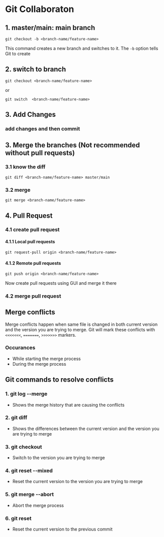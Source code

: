 # Git Collaboraton

## 1. master/main: main branch

```
git checkout -b <branch-name/feature-name>
```

This command creates a new branch and switches to it. The `-b` option tells Git to create

## 2. switch to branch

```
git checkout <branch-name/feature-name>
```

or

```
git switch  <branch-name/feature-name>
```

## 3. Add Changes

### add changes and then commit

## 3. Merge the branches (Not recommended without pull requests)

### 3.1 know the diff

```
git diff <branch-name/feature-name> master/main
```

### 3.2 merge

```
git merge <branch-name/feature-name>
```

## 4. Pull Request

### 4.1 create pull request

#### 4.1.1 Local pull requests

```
git request-pull origin <branch-name/feature-name>

```

#### 4.1.2 Remote pull requests

```
git push origin <branch-name/feature-name>

```

Now create pull requests using GUI and merge it there

### 4.2 merge pull request

## Merge conflicts

Merge conflicts happen when same file is changed in both current version and the version you are trying to merge. Git will mark these conflicts with `<<<<<<<`, `=======`, `>>>>>>>` markers.

### Occurances

- While starting the merge process
- During the merge process

## Git commands to resolve conflicts

### 1. git log --merge

- Shows the merge history that are causing the conflicts

### 2. git diff

- Shows the differences between the current version and the version you are trying to merge

### 3. git checkout

- Switch to the version you are trying to merge

### 4. git reset --mixed

- Reset the current version to the version you are trying to merge

### 5. git merge --abort

- Abort the merge process

### 6. git reset

- Reset the current version to the previous commit
